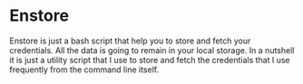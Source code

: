 # **Enstore**
Enstore is just a bash script that help you to store and fetch your credentials. All the data is going to remain in your local storage.
In a nutshell it is just a utility script that I use to store and fetch the credentials that I use frequently from the command line itself.

